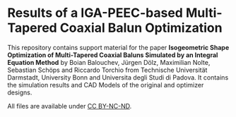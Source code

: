 # Results of a IGA-PEEC-based Multi-Tapered Coaxial Balun Optimization

This repository contains support material for the paper 
**Isogeometric Shape Optimization of Multi-Tapered Coaxial Baluns Simulated by an Integral Equation Method**
by Boian Balouchev, Jürgen Dölz, Maximilian Nolte, Sebastian Schöps and Riccardo Torchio from Technische Universität Darmstadt, University Bonn and Universita degli Studi di Padova.
It contains the simulation results and CAD Models of the original and optimizer designs.

All files are available under [CC BY-NC-ND](https://creativecommons.org/licenses/by-nc-nd/4.0/).

